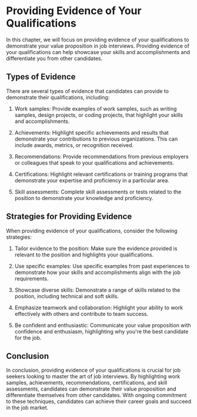 Providing Evidence of Your Qualifications
==========================================================================================

In this chapter, we will focus on providing evidence of your qualifications to demonstrate your value proposition in job interviews. Providing evidence of your qualifications can help showcase your skills and accomplishments and differentiate you from other candidates.

Types of Evidence
-----------------

There are several types of evidence that candidates can provide to demonstrate their qualifications, including:

1. Work samples: Provide examples of work samples, such as writing samples, design projects, or coding projects, that highlight your skills and accomplishments.

2. Achievements: Highlight specific achievements and results that demonstrate your contributions to previous organizations. This can include awards, metrics, or recognition received.

3. Recommendations: Provide recommendations from previous employers or colleagues that speak to your qualifications and achievements.

4. Certifications: Highlight relevant certifications or training programs that demonstrate your expertise and proficiency in a particular area.

5. Skill assessments: Complete skill assessments or tests related to the position to demonstrate your knowledge and proficiency.

Strategies for Providing Evidence
---------------------------------

When providing evidence of your qualifications, consider the following strategies:

1. Tailor evidence to the position: Make sure the evidence provided is relevant to the position and highlights your qualifications.

2. Use specific examples: Use specific examples from past experiences to demonstrate how your skills and accomplishments align with the job requirements.

3. Showcase diverse skills: Demonstrate a range of skills related to the position, including technical and soft skills.

4. Emphasize teamwork and collaboration: Highlight your ability to work effectively with others and contribute to team success.

5. Be confident and enthusiastic: Communicate your value proposition with confidence and enthusiasm, highlighting why you're the best candidate for the job.

Conclusion
----------

In conclusion, providing evidence of your qualifications is crucial for job seekers looking to master the art of job interviews. By highlighting work samples, achievements, recommendations, certifications, and skill assessments, candidates can demonstrate their value proposition and differentiate themselves from other candidates. With ongoing commitment to these techniques, candidates can achieve their career goals and succeed in the job market.
